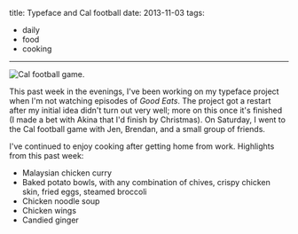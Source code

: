 title: Typeface and Cal football
date: 2013-11-03
tags:
- daily
- food
- cooking
---

![Cal football game.](https://dl.dropbox.com/u/4291520/journal-images/cal-football.jpg)

This past week in the evenings, I've been working on my typeface project when I'm not watching episodes of *Good Eats*. The project got a restart after my initial idea didn't turn out very well; more on this once it's finished (I made a bet with Akina that I'd finish by Christmas). On Saturday, I went to the Cal football game with Jen, Brendan, and a small group of friends.

I've continued to enjoy cooking after getting home from work. Highlights from this past week:

- Malaysian chicken curry
- Baked potato bowls, with any combination of chives, crispy chicken skin, fried eggs, steamed broccoli
- Chicken noodle soup
- Chicken wings
- Candied ginger
